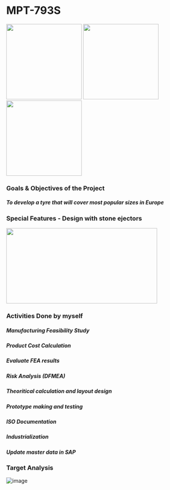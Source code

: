 # MPT-793S
<img src="https://github.com/Oshintha/MPT-793S/assets/155742370/ea54997f-f6b8-43cc-9457-d2ae77f43d84" width="200" height="200">
<img src="https://github.com/Oshintha/MPT-793S/assets/155742370/088a0cd3-64b6-4766-b016-dbc4e1bd04bd" width="200" height="200">
<img src="https://github.com/Oshintha/MPT-793S/assets/155742370/acbe219c-6b26-4768-a8bd-863dbe6ff134" width="200" height="200">

<h3>Goals & Objectives of the Project</h3>
<h5>To develop a tyre that will cover most popular sizes in Europe</h5>
  
<h3>Special Features - Design with stone ejectors</h3>

<img src="https://github.com/Oshintha/MPT-793S/assets/155742370/1946953f-d5a9-4265-8193-7cea725a8a01" width="400" height="200">
<h3>Activities Done by myself</h3>
<h5>Manufacturing Feasibility Study</h5>
<h5>Product Cost Calculation</h5>
<h5>Evaluate FEA results</h5>
<h5>Risk Analysis (DFMEA)</h5>
<h5>Theoritical calculation and layout design</h5>
<h5>Prototype making and testing</h5>
<h5>ISO Documentation</h5>
<h5>Industrialization</h5>
<h5>Update master data in SAP</h5>
<h3>Target Analysis</h3>

![image](https://github.com/Oshintha/MPT-793S/assets/155742370/58898150-bb34-4803-a11c-79d4b49d2e2f)
